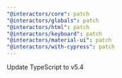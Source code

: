 ```yaml
---
"@interactors/core": patch
"@interactors/globals": patch
"@interactors/html": patch
"@interactors/keyboard": patch
"@interactors/material-ui": patch
"@interactors/with-cypress": patch
---
```


Update TypeScript to v5.4
